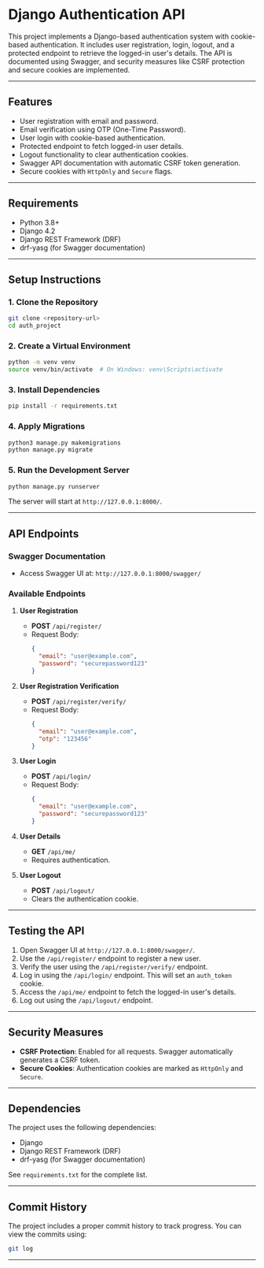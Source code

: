 # Django Authentication API

This project implements a Django-based authentication system with cookie-based authentication. It includes user registration, login, logout, and a protected endpoint to retrieve the logged-in user's details. The API is documented using Swagger, and security measures like CSRF protection and secure cookies are implemented.

---

## Features

- User registration with email and password.
- Email verification using OTP (One-Time Password).
- User login with cookie-based authentication.
- Protected endpoint to fetch logged-in user details.
- Logout functionality to clear authentication cookies.
- Swagger API documentation with automatic CSRF token generation.
- Secure cookies with `HttpOnly` and `Secure` flags.

---

## Requirements

- Python 3.8+
- Django 4.2
- Django REST Framework (DRF)
- drf-yasg (for Swagger documentation)

---

## Setup Instructions

### 1. Clone the Repository

```bash
git clone <repository-url>
cd auth_project
```

### 2. Create a Virtual Environment

```bash
python -m venv venv
source venv/bin/activate  # On Windows: venv\Scripts\activate
```

### 3. Install Dependencies

```bash
pip install -r requirements.txt
```

### 4. Apply Migrations

```bash
python3 manage.py makemigrations
python manage.py migrate
```

### 5. Run the Development Server

```bash
python manage.py runserver
```

The server will start at `http://127.0.0.1:8000/`.

---

## API Endpoints

### Swagger Documentation

- Access Swagger UI at: `http://127.0.0.1:8000/swagger/`

### Available Endpoints

1. **User Registration**
   - **POST** `/api/register/`
   - Request Body:
     ```json
     {
       "email": "user@example.com",
       "password": "securepassword123"
     }
     ```

2. **User Registration Verification**
   - **POST** `/api/register/verify/`
   - Request Body:
     ```json
     {
       "email": "user@example.com",
       "otp": "123456"
     }
     ```

3. **User Login**
   - **POST** `/api/login/`
   - Request Body:
     ```json
     {
       "email": "user@example.com",
       "password": "securepassword123"
     }
     ```

4. **User Details**
   - **GET** `/api/me/`
   - Requires authentication.

5. **User Logout**
   - **POST** `/api/logout/`
   - Clears the authentication cookie.

---

## Testing the API

1. Open Swagger UI at `http://127.0.0.1:8000/swagger/`.
2. Use the `/api/register/` endpoint to register a new user.
3. Verify the user using the `/api/register/verify/` endpoint.
4. Log in using the `/api/login/` endpoint. This will set an `auth_token` cookie.
5. Access the `/api/me/` endpoint to fetch the logged-in user's details.
6. Log out using the `/api/logout/` endpoint.

---

## Security Measures

- **CSRF Protection**: Enabled for all requests. Swagger automatically generates a CSRF token.
- **Secure Cookies**: Authentication cookies are marked as `HttpOnly` and `Secure`.

---

## Dependencies

The project uses the following dependencies:

- Django
- Django REST Framework (DRF)
- drf-yasg (for Swagger documentation)

See `requirements.txt` for the complete list.

---

## Commit History

The project includes a proper commit history to track progress. You can view the commits using:

```bash
git log
```

---